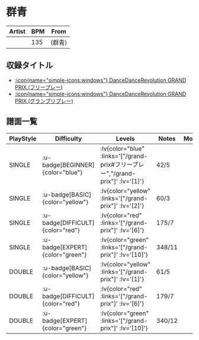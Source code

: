 # 群青

|Artist|BPM|From|
|------|---|----|
||135|(群青)|

## 収録タイトル

- [ :icon{name="simple-icons:windows"} DanceDanceRevolution GRAND PRIX (フリープレー)](/grand-prix#フリープレー)
- [ :icon{name="simple-icons:windows"} DanceDanceRevolution GRAND PRIX (グランプリプレー)](/grand-prix)

## 譜面一覧

|PlayStyle|Difficulty|Levels|Notes|Movie|
|---------|----------|------|-----|-----|
|SINGLE| :u-badge[BEGINNER]{color="blue"} | :lv{color="blue" :links='["/grand-prix#フリープレー","/grand-prix"]' :lv='[1]'} |42/5||
|SINGLE| :u-badge[BASIC]{color="yellow"} | :lv{color="yellow" :links='["/grand-prix"]' :lv='[2]'} |60/3||
|SINGLE| :u-badge[DIFFICULT]{color="red"} | :lv{color="red" :links='["/grand-prix"]' :lv='[6]'} |175/7||
|SINGLE| :u-badge[EXPERT]{color="green"} | :lv{color="green" :links='["/grand-prix"]' :lv='[10]'} |348/11||
|DOUBLE| :u-badge[BASIC]{color="yellow"} | :lv{color="yellow" :links='["/grand-prix"]' :lv='[1]'} |61/5||
|DOUBLE| :u-badge[DIFFICULT]{color="red"} | :lv{color="red" :links='["/grand-prix"]' :lv='[6]'} |179/7||
|DOUBLE| :u-badge[EXPERT]{color="green"} | :lv{color="green" :links='["/grand-prix"]' :lv='[10]'} |340/12||
